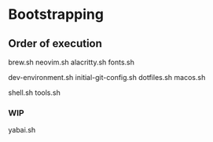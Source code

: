 # Bootstrapping

## Order of execution

brew.sh
neovim.sh
alacritty.sh
fonts.sh


dev-environment.sh
initial-git-config.sh
dotfiles.sh
macos.sh


shell.sh
tools.sh

### WIP

yabai.sh
